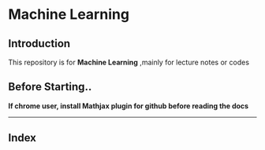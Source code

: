 # Machine Learning
## Introduction
This repository is for **Machine Learning** ,mainly for lecture notes or codes  

## Before Starting..

**If chrome user, install Mathjax plugin for github before reading the docs**

---
## Index
